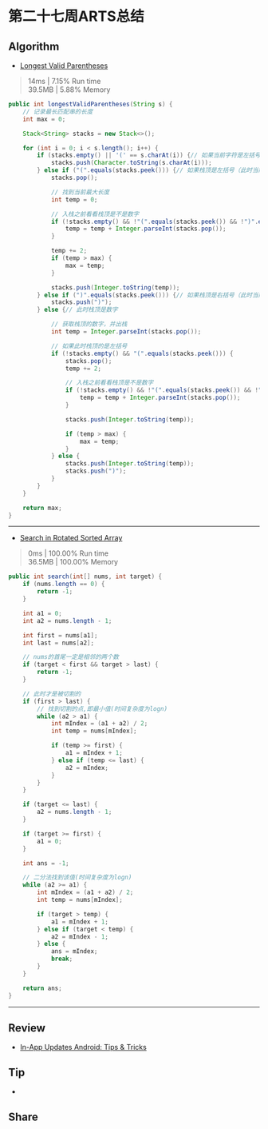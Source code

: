 # 第二十七周ARTS总结
## Algorithm
- [Longest Valid Parentheses](https://leetcode.com/problems/longest-valid-parentheses/)
> 14ms | 7.15% Run time  
> 39.5MB | 5.88% Memory
```java
public int longestValidParentheses(String s) {
    // 记录最长匹配串的长度
    int max = 0;

    Stack<String> stacks = new Stack<>();

    for (int i = 0; i < s.length(); i++) {
        if (stacks.empty() || '(' == s.charAt(i)) {// 如果当前字符是左括号或者栈为空，则入栈
            stacks.push(Character.toString(s.charAt(i)));
        } else if ("(".equals(stacks.peek())) {// 如果栈顶是左括号（此时当前字符一定是右括号）
            stacks.pop();

            // 找到当前最大长度
            int temp = 0;

            // 入栈之前看看栈顶是不是数字
            if (!stacks.empty() && !"(".equals(stacks.peek()) && !")".equals(stacks.peek())) {
                temp = temp + Integer.parseInt(stacks.pop());
            }

            temp += 2;
            if (temp > max) {
                max = temp;
            }

            stacks.push(Integer.toString(temp));
        } else if (")".equals(stacks.peek())) {// 如果栈顶是右括号（此时当前字符一定是右括号）
            stacks.push(")");
        } else {// 此时栈顶是数字

            // 获取栈顶的数字，并出栈
            int temp = Integer.parseInt(stacks.pop());

            // 如果此时栈顶的是左括号
            if (!stacks.empty() && "(".equals(stacks.peek())) {
                stacks.pop();
                temp += 2;

                // 入栈之前看看栈顶是不是数字
                if (!stacks.empty() && !"(".equals(stacks.peek()) && !")".equals(stacks.peek())) {
                    temp = temp + Integer.parseInt(stacks.pop());
                }

                stacks.push(Integer.toString(temp));

                if (temp > max) {
                    max = temp;
                }
            } else {
                stacks.push(Integer.toString(temp));
                stacks.push(")");
            }
        }
    }

    return max;
}
```
----
- [Search in Rotated Sorted Array](https://leetcode.com/problems/search-in-rotated-sorted-array/)
> 0ms | 100.00% Run time  
> 36.5MB | 100.00% Memory
```java
public int search(int[] nums, int target) {
    if (nums.length == 0) {
        return -1;
    }

    int a1 = 0;
    int a2 = nums.length - 1;

    int first = nums[a1];
    int last = nums[a2];

    // nums的首尾一定是相邻的两个数
    if (target < first && target > last) {
        return -1;
    }

    // 此时才是被切割的
    if (first > last) {
        // 找到切割的点,即最小值(时间复杂度为logn)
        while (a2 > a1) {
            int mIndex = (a1 + a2) / 2;
            int temp = nums[mIndex];

            if (temp >= first) {
                a1 = mIndex + 1;
            } else if (temp <= last) {
                a2 = mIndex;
            }
        }
    }

    if (target <= last) {
        a2 = nums.length - 1;
    }

    if (target >= first) {
        a1 = 0;
    }

    int ans = -1;

    // 二分法找到该值(时间复杂度为logn)
    while (a2 >= a1) {
        int mIndex = (a1 + a2) / 2;
        int temp = nums[mIndex];

        if (target > temp) {
            a1 = mIndex + 1;
        } else if (target < temp) {
            a2 = mIndex - 1;
        } else {
            ans = mIndex;
            break;
        }
    }

    return ans;
}
```
----

## Review
- [In-App Updates Android: Tips & Tricks](https://proandroiddev.com/in-app-updates-android-tips-tricks-9d74afef3d4a)  

## Tip
+ 
  
## Share